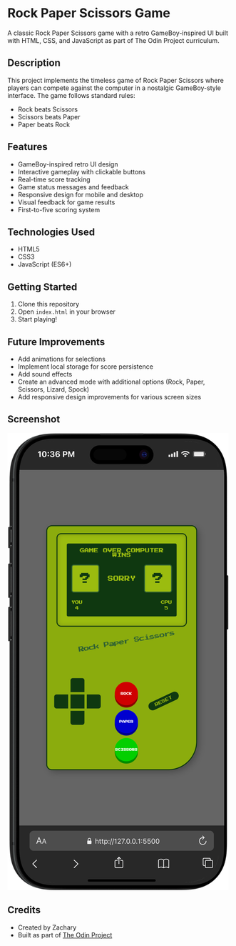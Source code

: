 # Rock Paper Scissors Game

A classic Rock Paper Scissors game with a retro GameBoy-inspired UI built with HTML, CSS, and JavaScript as part of The Odin Project curriculum.

## Description

This project implements the timeless game of Rock Paper Scissors where players can compete against the computer in a nostalgic GameBoy-style interface. The game follows standard rules:

- Rock beats Scissors
- Scissors beats Paper
- Paper beats Rock

## Features

- GameBoy-inspired retro UI design
- Interactive gameplay with clickable buttons
- Real-time score tracking
- Game status messages and feedback
- Responsive design for mobile and desktop
- Visual feedback for game results
- First-to-five scoring system

## Technologies Used

- HTML5
- CSS3
- JavaScript (ES6+)

## Getting Started

1. Clone this repository
2. Open `index.html` in your browser
3. Start playing!

## Future Improvements

- Add animations for selections
- Implement local storage for score persistence
- Add sound effects
- Create an advanced mode with additional options (Rock, Paper, Scissors, Lizard, Spock)
- Add responsive design improvements for various screen sizes

## Screenshot

![GameBoy-inspired Rock Paper Scissors game](./images/iPhone-16-PRO-MAX-127.0.0.1.png)

## Credits

- Created by Zachary
- Built as part of [The Odin Project](https://www.theodinproject.com/)
